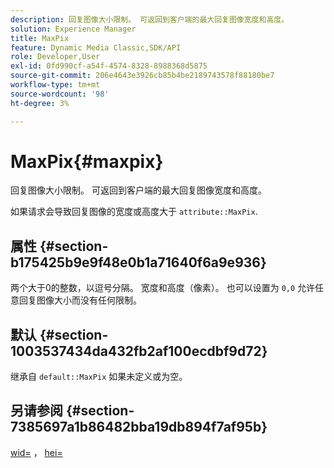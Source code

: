```yaml
---
description: 回复图像大小限制。 可返回到客户端的最大回复图像宽度和高度。
solution: Experience Manager
title: MaxPix
feature: Dynamic Media Classic,SDK/API
role: Developer,User
exl-id: 0fd990cf-a54f-4574-8328-8988368d5875
source-git-commit: 206e4643e3926cb85b4be2189743578f88180be7
workflow-type: tm+mt
source-wordcount: '98'
ht-degree: 3%

---
```


# MaxPix{#maxpix}

回复图像大小限制。 可返回到客户端的最大回复图像宽度和高度。

如果请求会导致回复图像的宽度或高度大于 `attribute::MaxPix`.

## 属性 {#section-b175425b9e9f48e0b1a71640f6a9e936}

两个大于0的整数，以逗号分隔。 宽度和高度（像素）。 也可以设置为 `0,0` 允许任意回复图像大小而没有任何限制。

## 默认 {#section-1003537434da432fb2af100ecdbf9d72}

继承自 `default::MaxPix` 如果未定义或为空。

## 另请参阅 {#section-7385697a1b86482bba19db894f7af95b}

[wid=](../../../../../is-api/http-ref/image-serving-api-ref/c-http-protocol-reference/c-command-reference/r-is-http-wid.md#reference-bfeadcb67bf4485f851eb21345527e47) ， [hei=](../../../../../is-api/http-ref/image-serving-api-ref/c-http-protocol-reference/c-command-reference/r-is-http-hei.md#reference-6d6f556ccc0e4b98a815e8a5c1944a96)
